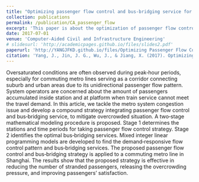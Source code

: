 ```yaml
---
title: "Optimizing passenger flow control and bus‐bridging service for commuting metro lines"
collection: publications
permalink: /publication/CA_passenger_flow
excerpt: 'This paper is about the optimization of passenger flow control and bus bridging service for Shanghai Metro System.'
date: 2017-07-01
venue: 'Computer‐Aided Civil and Infrastructure Engineering'
# slidesurl: 'http://academicpages.github.io/files/slides2.pdf'
paperurl: 'http://YANGJFKD.github.io/files/Optimizing Passenger Flow Control and Bus‐Bridging.pdf'
citation: 'Yang, J., Jin, J. G., Wu, J., & Jiang, X. (2017). Optimizing passenger flow control and bus‐bridging service for commuting metro lines. Computer‐Aided Civil and Infrastructure Engineering, 32(6), 458-473.'
---
```


Oversaturated conditions are often observed during peak‐hour periods, especially for commuting metro lines serving as a corridor connecting suburb and urban areas due to its unidirectional passenger flow pattern. System operators are concerned about the amount of passengers accumulated inside station and at platform when train service cannot meet the travel demand. In this article, we tackle the metro system congestion issue and develop a compound strategy integrating passenger flow control and bus‐bridging service, to mitigate overcrowded situation. A two‐stage mathematical modeling procedure is proposed. Stage 1 determines the stations and time periods for taking passenger flow control strategy. Stage 2 identifies the optimal bus‐bridging services. Mixed integer linear programming models are developed to find the demand‐responsive flow control pattern and bus‐bridging services. The proposed passenger flow control and bus‐bridging strategy is applied to a commuting metro line in Shanghai. The results show that the proposed strategy is effective in reducing the number of stranded passengers, releasing the overcrowding pressure, and improving passengers’ satisfaction.
